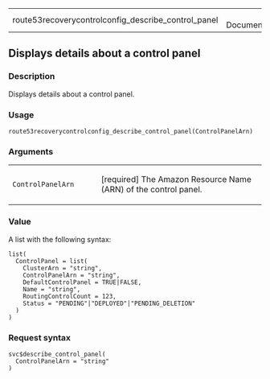 <table style="width: 100%;">
<tbody>
<tr class="odd">
<td>route53recoverycontrolconfig_describe_control_panel</td>
<td style="text-align: right;">R Documentation</td>
</tr>
</tbody>
</table>

## Displays details about a control panel

### Description

Displays details about a control panel.

### Usage

    route53recoverycontrolconfig_describe_control_panel(ControlPanelArn)

### Arguments

<table>
<colgroup>
<col style="width: 35%" />
<col style="width: 65%" />
</colgroup>
<tbody>
<tr class="odd">
<td><code
id="route53recoverycontrolconfig_describe_control_panel_:_ControlPanelArn">ControlPanelArn</code></td>
<td><p>[required] The Amazon Resource Name (ARN) of the control
panel.</p></td>
</tr>
</tbody>
</table>

### Value

A list with the following syntax:

    list(
      ControlPanel = list(
        ClusterArn = "string",
        ControlPanelArn = "string",
        DefaultControlPanel = TRUE|FALSE,
        Name = "string",
        RoutingControlCount = 123,
        Status = "PENDING"|"DEPLOYED"|"PENDING_DELETION"
      )
    )

### Request syntax

    svc$describe_control_panel(
      ControlPanelArn = "string"
    )
